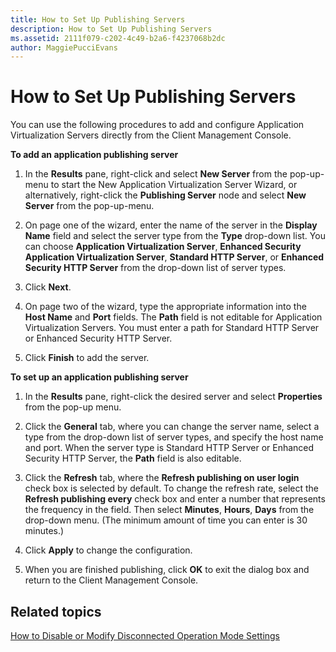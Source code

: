 ```yaml
---
title: How to Set Up Publishing Servers
description: How to Set Up Publishing Servers
ms.assetid: 2111f079-c202-4c49-b2a6-f4237068b2dc
author: MaggiePucciEvans
---
```


# How to Set Up Publishing Servers


You can use the following procedures to add and configure Application Virtualization Servers directly from the Client Management Console.

**To add an application publishing server**

1.  In the **Results** pane, right-click and select **New Server** from the pop-up-menu to start the New Application Virtualization Server Wizard, or alternatively, right-click the **Publishing Server** node and select **New Server** from the pop-up-menu.

2.  On page one of the wizard, enter the name of the server in the **Display Name** field and select the server type from the **Type** drop-down list. You can choose **Application Virtualization Server**, **Enhanced Security Application Virtualization Server**, **Standard HTTP Server**, or **Enhanced Security HTTP Server** from the drop-down list of server types.

3.  Click **Next**.

4.  On page two of the wizard, type the appropriate information into the **Host Name** and **Port** fields. The **Path** field is not editable for Application Virtualization Servers. You must enter a path for Standard HTTP Server or Enhanced Security HTTP Server.

5.  Click **Finish** to add the server.

**To set up an application publishing server**

1.  In the **Results** pane, right-click the desired server and select **Properties** from the pop-up menu.

2.  Click the **General** tab, where you can change the server name, select a type from the drop-down list of server types, and specify the host name and port. When the server type is Standard HTTP Server or Enhanced Security HTTP Server, the **Path** field is also editable.

3.  Click the **Refresh** tab, where the **Refresh publishing on user login** check box is selected by default. To change the refresh rate, select the **Refresh publishing every** check box and enter a number that represents the frequency in the field. Then select **Minutes**, **Hours**, **Days** from the drop-down menu. (The minimum amount of time you can enter is 30 minutes.)

4.  Click **Apply** to change the configuration.

5.  When you are finished publishing, click **OK** to exit the dialog box and return to the Client Management Console.

## Related topics


[How to Disable or Modify Disconnected Operation Mode Settings](how-to-disable-or-modify-disconnected-operation-mode-settings.md)

 

 





